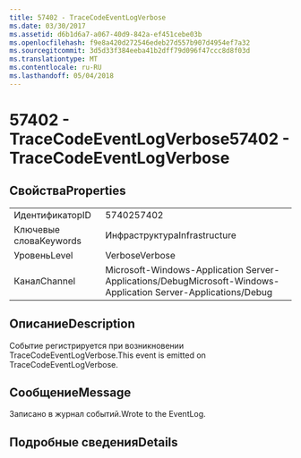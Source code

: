 ```yaml
---
title: 57402 - TraceCodeEventLogVerbose
ms.date: 03/30/2017
ms.assetid: d6b1d6a7-a067-40d9-842a-ef451cebe03b
ms.openlocfilehash: f9e8a420d272546edeb27d557b907d4954ef7a32
ms.sourcegitcommit: 3d5d33f384eeba41b2dff79d096f47ccc8d8f03d
ms.translationtype: MT
ms.contentlocale: ru-RU
ms.lasthandoff: 05/04/2018
---
```

# <a name="57402---tracecodeeventlogverbose"></a><span data-ttu-id="a25d1-102">57402 - TraceCodeEventLogVerbose</span><span class="sxs-lookup"><span data-stu-id="a25d1-102">57402 - TraceCodeEventLogVerbose</span></span>
## <a name="properties"></a><span data-ttu-id="a25d1-103">Свойства</span><span class="sxs-lookup"><span data-stu-id="a25d1-103">Properties</span></span>  
  
|||  
|-|-|  
|<span data-ttu-id="a25d1-104">Идентификатор</span><span class="sxs-lookup"><span data-stu-id="a25d1-104">ID</span></span>|<span data-ttu-id="a25d1-105">57402</span><span class="sxs-lookup"><span data-stu-id="a25d1-105">57402</span></span>|  
|<span data-ttu-id="a25d1-106">Ключевые слова</span><span class="sxs-lookup"><span data-stu-id="a25d1-106">Keywords</span></span>|<span data-ttu-id="a25d1-107">Инфраструктура</span><span class="sxs-lookup"><span data-stu-id="a25d1-107">Infrastructure</span></span>|  
|<span data-ttu-id="a25d1-108">Уровень</span><span class="sxs-lookup"><span data-stu-id="a25d1-108">Level</span></span>|<span data-ttu-id="a25d1-109">Verbose</span><span class="sxs-lookup"><span data-stu-id="a25d1-109">Verbose</span></span>|  
|<span data-ttu-id="a25d1-110">Канал</span><span class="sxs-lookup"><span data-stu-id="a25d1-110">Channel</span></span>|<span data-ttu-id="a25d1-111">Microsoft-Windows-Application Server-Applications/Debug</span><span class="sxs-lookup"><span data-stu-id="a25d1-111">Microsoft-Windows-Application Server-Applications/Debug</span></span>|  
  
## <a name="description"></a><span data-ttu-id="a25d1-112">Описание</span><span class="sxs-lookup"><span data-stu-id="a25d1-112">Description</span></span>  
 <span data-ttu-id="a25d1-113">Событие регистрируется при возникновении TraceCodeEventLogVerbose.</span><span class="sxs-lookup"><span data-stu-id="a25d1-113">This event is emitted on TraceCodeEventLogVerbose.</span></span>  
  
## <a name="message"></a><span data-ttu-id="a25d1-114">Сообщение</span><span class="sxs-lookup"><span data-stu-id="a25d1-114">Message</span></span>  
 <span data-ttu-id="a25d1-115">Записано в журнал событий.</span><span class="sxs-lookup"><span data-stu-id="a25d1-115">Wrote to the EventLog.</span></span>  
  
## <a name="details"></a><span data-ttu-id="a25d1-116">Подробные сведения</span><span class="sxs-lookup"><span data-stu-id="a25d1-116">Details</span></span>
